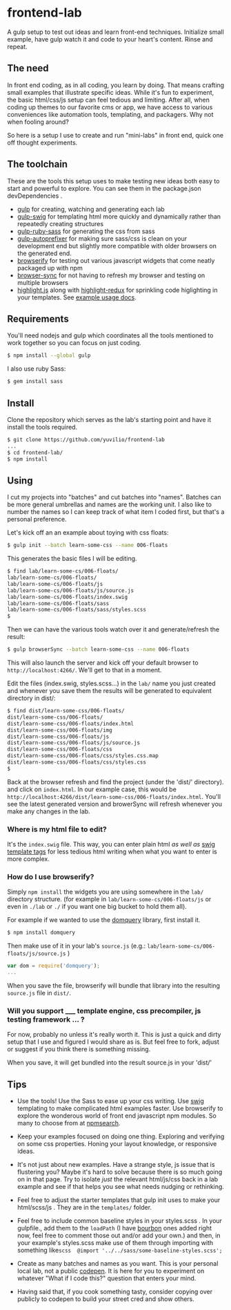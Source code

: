 frontend-lab
============

A gulp setup to test out ideas and learn front-end techniques. Initialize small example, have gulp watch it and code to your heart's content.  Rinse and repeat.

## The need

In front end coding, as in all coding, you learn by doing. That means crafting small examples that illustrate specific ideas.  While it's fun to experiment,  the basic html/css/js setup can feel tedious and limiting. After all, when coding up themes to our favorite cms or app, we have access to various conveniences like automation tools, templating, and packagers. Why not when fooling around?

So here is a setup I use to create and run "mini-labs" in front end, quick one off thought experiments.

## The toolchain

These are the tools this setup uses to make testing new ideas both easy to start and powerful to explore. You can see them in the package.json devDependencies .

- [gulp](https://github.com/gulpjs/gulp/) for creating, watching and generating each lab
- [gulp-swig](https://github.com/colynb/gulp-swig) for templating html more quickly and dynamically rather than repeatedly creating structures
- [gulp-ruby-sass](https://github.com/sindresorhus/gulp-ruby-sass/) for generating the css from sass
- [gulp-autoprefixer](https://github.com/sindresorhus/gulp-autoprefixer) for making sure sass/css is clean on your development end but slightly more compatible with older browsers on the generated end.
- [browserify](https://github.com/substack/node-browserify) for testing out various javascript widgets that come neatly packaged up with npm
- [browser-sync](https://github.com/shakyShane/browser-sync) for not having to refresh my browser and testing on multiple browsers
- [highlight.js](https://github.com/isagalaev/highlight.js) along with [highlight-redux](https://github.com/bevacqua/highlight-redux) for sprinkling code higlighting in your templates. See [example usage docs](https://github.com/yuvilio/highlight-redux/blob/8a8aadc92c4a51205a8ddb9ff393202ee3ab7017/README.md).


## Requirements

You'll need nodejs and gulp which coordinates all the tools mentioned to work together so you can focus on just coding.

```bash
$ npm install --global gulp
```

I also use ruby Sass:

```bash
$ gem install sass
```


## Install

Clone the repository which serves as the lab's starting point and have it install the tools required.

```bash
$ git clone https://github.com/yuvilio/frontend-lab
...
$ cd frontend-lab/
$ npm install
```


## Using

I cut my projects into "batches" and cut batches into "names". Batches can be more general umbrellas and names are the working unit.  I also like to number the names so I can keep track of what item I coded first, but that's a personal preference.

Let's kick off an an example about toying with css floats:

```bash
$ gulp init --batch learn-some-css --name 006-floats
```

This generates the basic files I will be editing.

```bash
$ find lab/learn-some-cs/006-floats/
lab/learn-some-cs/006-floats/
lab/learn-some-cs/006-floats/js
lab/learn-some-cs/006-floats/js/source.js
lab/learn-some-cs/006-floats/index.swig
lab/learn-some-cs/006-floats/sass
lab/learn-some-cs/006-floats/sass/styles.scss
$  
```

Then we can have the various tools watch over it and generate/refresh the result:

```bash
$ gulp browserSync --batch learn-some-css --name 006-floats
```

This will also launch the server and kick off your default browser to ```http://localhost:4266/```. We'll get to that in a moment.

Edit the files (index.swig, styles.scss...) in the ```lab/``` name you just created and whenever you save them the results will be generated to equivalent directory in dist/:

```bash
$ find dist/learn-some-css/006-floats/
dist/learn-some-css/006-floats/
dist/learn-some-css/006-floats/index.html
dist/learn-some-css/006-floats/img
dist/learn-some-css/006-floats/js
dist/learn-some-css/006-floats/js/source.js
dist/learn-some-css/006-floats/css
dist/learn-some-css/006-floats/css/styles.css.map
dist/learn-some-css/006-floats/css/styles.css
$
```

Back at the browser refresh and find the project (under the 'dist/' directory). and click on  ```index.html```. In our example case, this would be ```http://localhost:4266/dist/learn-some-css/006-floats/index.html```. You'll see the latest generated version and browerSync will refresh whenever you make any changes in the lab.

### Where is my html file to edit?

It's the ```index.swig``` file.  This way,  you can enter plain html _as well as_ [swig template tags](http://paularmstrong.github.io/swig/docs/) for less tedious html writing when what you want to enter is more complex.

### How do I use browserify?

Simply ```npm install``` the widgets you are using somewhere in the ```lab/``` directory structure. (for example in ```lab/learn-some-cs/006-floats/js``` or even in ```./lab``` or ```./``` if you want one big bucket to hold them all).

For example if we wanted to use the [domquery](https://github.com/npm-dom/domquery) library, first install it.

```bash
$ npm install domquery
```

Then make use of it in your lab's ```source.js``` (e.g.: ```lab/learn-some-cs/006-floats/js/source.js``` )

```javascript
var dom = require('domquery');
...

```

When you save the file, browserify will bundle that library into the resulting ```source.js``` file in ```dist/```.

### Will you support ___ template engine, css precompiler, js testing framework ... ?

For now, probably no unless it's really worth it. This is just a quick and dirty setup that I use and figured I would share as is. But feel free to fork, adjust or suggest if you think there is something missing.

When you save, it will get bundled into the result source.js in your 'dist/'

## Tips


- Use the tools! Use the Sass to ease up your css writing. Use [swig](http://paularmstrong.github.io/swig/docs) templating to make complicated html examples faster. Use browserify to explore the wonderous world of front end javascript npm modules. So many to choose from at [npmsearch](http://npmsearch.com).

- Keep your examples focused on doing one thing. Exploring and verifying on some css properties. Honing your layout knowledge, or responsive ideas.

- It's not just about new examples. Have a strange style, js issue that is flustering you? Maybe it's hard to solve because there is so much going on in that page. Try to isolate _just_ the relevant html/js/css back in a lab example and see if that helps you see what needs nudging or rethinking.

- Feel free to adjust the starter templates that gulp init uses to make your html/scss/js . They are in the ```templates/``` folder.

- Feel free to include common baseline styles in your styles.scss . In your gulpfile., add them to the ```loadPath``` (I have [bourbon](http://bourbon.io/) ones added right now, feel free to comment those out and/or add your own.) and then, in your example's styles.scss make use of them through importing with something like```scss  @import '../../sass/some-baseline-styles.scss'; ```

- Create as many batches and names as you want. This is your personal local lab, not a public [codepen](http://codepen.io). It is here for you to experiment on whatever "What if I code this?" question that enters your mind.

- Having said that, if you cook something tasty, consider copying over publicly to codepen to build your street cred and show others.
